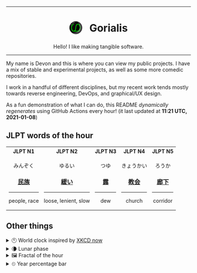 ***

<h1 align="center">
<sub>
    <img src="readme/resources/avatar.png" height="36">
</sub>
&nbsp;
Gorialis
</h1>
<p align="center">
Hello! I like making tangible software.
</p>

***

My name is Devon and this is where you can view my public projects. I have a mix of stable and experimental projects, as well as some more comedic repositories.

I work in a handful of different disciplines, but my recent work tends mostly towards reverse engineering, DevOps, and graphical/UX design.

As a fun demonstration of what I can do, this README *dynamically regenerates* using GitHub Actions every hour! (it last updated at **11:21 UTC, 2021-01-08**)

<h2>JLPT words of the hour</h2>
<table>
    <tr>
        <th>JLPT N1</th>
        <th>JLPT N2</th>
        <th>JLPT N3</th>
        <th>JLPT N4</th>
        <th>JLPT N5</th>
    </tr>
    <tr>
        <td>
            <p align="center">みんぞく</p>
            <h3 align="center"><b><a href="https://jisho.org/search/%E6%B0%91%E6%97%8F">民族</a></b></h3>
            <hr>
            <p align="center">people,<wbr> race</p>
        </td>
        <td>
            <p align="center">ゆるい</p>
            <h3 align="center"><b><a href="https://jisho.org/search/%E7%B7%A9%E3%81%84">緩い</a></b></h3>
            <hr>
            <p align="center">loose,<wbr> lenient,<wbr> slow</p>
        </td>
        <td>
            <p align="center">つゆ</p>
            <h3 align="center"><b><a href="https://jisho.org/search/%E9%9C%B2">露</a></b></h3>
            <hr>
            <p align="center">dew</p>
        </td>
        <td>
            <p align="center">きょうかい</p>
            <h3 align="center"><b><a href="https://jisho.org/search/%E6%95%99%E4%BC%9A">教会</a></b></h3>
            <hr>
            <p align="center">church</p>
        </td>
        <td>
            <p align="center">ろうか</p>
            <h3 align="center"><b><a href="https://jisho.org/search/%E5%BB%8A%E4%B8%8B">廊下</a></b></h3>
            <hr>
            <p align="center">corridor</p>
        </td>
    </tr>
</table>

<h2>Other things</h2>
<details>
<summary>🕚  World clock inspired by <a href="https://xkcd.com/now">XKCD now</a></summary>

> <img src="generated/now.png" width="512">

</details>
<details>
<summary>🌘 Lunar phase</summary>

The moon is approximately 86.00% through its phase (Waning Crescent).

</details>
<details>
<summary>&#x1f5bc; Fractal of the hour</summary>

> <img src="generated/fractal.png" width="512">

</details>
<details>
<summary>&#x23f2; Year percentage bar</summary>
<pre><code>2021 [▁▁▁▁▁▁▁▁▁▁▁▁▁▁▁▁▁▁▁▁] 2.05%</code></pre>
</details>
